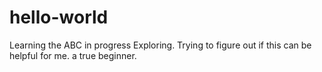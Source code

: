 # hello-world
Learning the ABC in progress
Exploring. Trying to figure out if this can be helpful for me. a true beginner.
